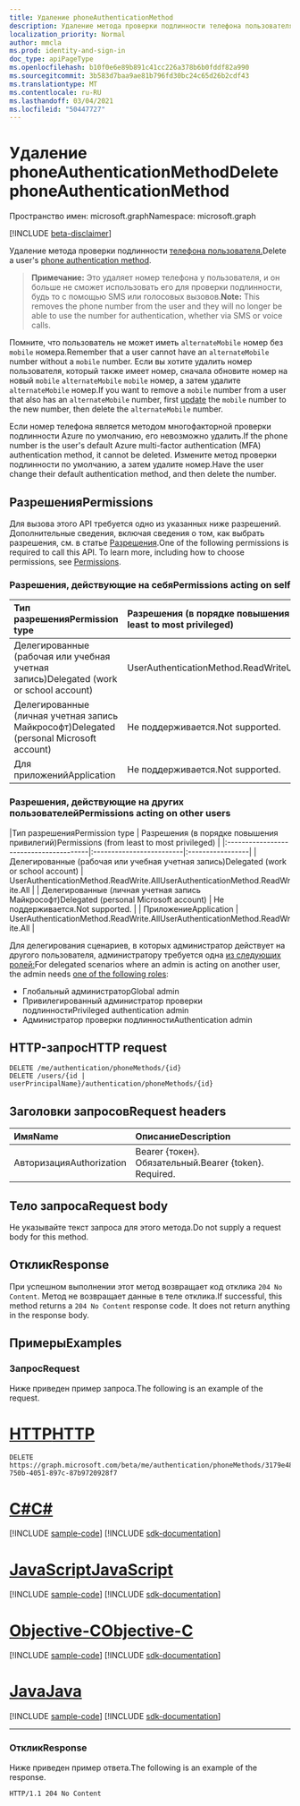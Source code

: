 ```yaml
---
title: Удаление phoneAuthenticationMethod
description: Удаление метода проверки подлинности телефона пользователя.
localization_priority: Normal
author: mmcla
ms.prod: identity-and-sign-in
doc_type: apiPageType
ms.openlocfilehash: b10f0e6e89b891c41cc226a378b6b0fddf82a990
ms.sourcegitcommit: 3b583d7baa9ae81b796fd30bc24c65d26b2cdf43
ms.translationtype: MT
ms.contentlocale: ru-RU
ms.lasthandoff: 03/04/2021
ms.locfileid: "50447727"
---
```

# <a name="delete-phoneauthenticationmethod"></a><span data-ttu-id="deeec-103">Удаление phoneAuthenticationMethod</span><span class="sxs-lookup"><span data-stu-id="deeec-103">Delete phoneAuthenticationMethod</span></span>

<span data-ttu-id="deeec-104">Пространство имен: microsoft.graph</span><span class="sxs-lookup"><span data-stu-id="deeec-104">Namespace: microsoft.graph</span></span>

[!INCLUDE [beta-disclaimer](../../includes/beta-disclaimer.md)]

<span data-ttu-id="deeec-105">Удаление метода проверки подлинности [телефона пользователя.](../resources/phoneauthenticationmethod.md)</span><span class="sxs-lookup"><span data-stu-id="deeec-105">Delete a user's [phone authentication method](../resources/phoneauthenticationmethod.md).</span></span> 

><span data-ttu-id="deeec-106">**Примечание:** Это удаляет номер телефона у пользователя, и он больше не сможет использовать его для проверки подлинности, будь то с помощью SMS или голосовых вызовов.</span><span class="sxs-lookup"><span data-stu-id="deeec-106">**Note:** This removes the phone number from the user and they will no longer be able to use the number for authentication, whether via SMS or voice calls.</span></span>

<span data-ttu-id="deeec-107">Помните, что пользователь не может иметь `alternateMobile` номер без `mobile` номера.</span><span class="sxs-lookup"><span data-stu-id="deeec-107">Remember that a user cannot have an `alternateMobile` number without a `mobile` number.</span></span> <span data-ttu-id="deeec-108">Если вы хотите удалить номер пользователя, который также имеет номер, сначала обновите номер на новый `mobile` `alternateMobile` [](phoneauthenticationmethod-update.md) `mobile` номер, а затем удалите `alternateMobile` номер.</span><span class="sxs-lookup"><span data-stu-id="deeec-108">If you want to remove a `mobile` number from a user that also has an `alternateMobile` number, first [update](phoneauthenticationmethod-update.md) the `mobile` number to the new number, then delete the `alternateMobile` number.</span></span>

<span data-ttu-id="deeec-109">Если номер телефона является методом многофакторной проверки подлинности Azure по умолчанию, его невозможно удалить.</span><span class="sxs-lookup"><span data-stu-id="deeec-109">If the phone number is the user's default Azure multi-factor authentication (MFA) authentication method, it cannot be deleted.</span></span> <span data-ttu-id="deeec-110">Измените метод проверки подлинности по умолчанию, а затем удалите номер.</span><span class="sxs-lookup"><span data-stu-id="deeec-110">Have the user change their default authentication method, and then delete the number.</span></span>

## <a name="permissions"></a><span data-ttu-id="deeec-111">Разрешения</span><span class="sxs-lookup"><span data-stu-id="deeec-111">Permissions</span></span>

<span data-ttu-id="deeec-p103">Для вызова этого API требуется одно из указанных ниже разрешений. Дополнительные сведения, включая сведения о том, как выбрать разрешения, см. в статье [Разрешения](/graph/permissions-reference).</span><span class="sxs-lookup"><span data-stu-id="deeec-p103">One of the following permissions is required to call this API. To learn more, including how to choose permissions, see [Permissions](/graph/permissions-reference).</span></span>

### <a name="permissions-acting-on-self"></a><span data-ttu-id="deeec-114">Разрешения, действующие на себя</span><span class="sxs-lookup"><span data-stu-id="deeec-114">Permissions acting on self</span></span>

|<span data-ttu-id="deeec-115">Тип разрешения</span><span class="sxs-lookup"><span data-stu-id="deeec-115">Permission type</span></span>      | <span data-ttu-id="deeec-116">Разрешения (в порядке повышения привилегий)</span><span class="sxs-lookup"><span data-stu-id="deeec-116">Permissions (from least to most privileged)</span></span>              |
|:---------------------------------------|:-------------------------|
| <span data-ttu-id="deeec-117">Делегированные (рабочая или учебная учетная запись)</span><span class="sxs-lookup"><span data-stu-id="deeec-117">Delegated (work or school account)</span></span>     | <span data-ttu-id="deeec-118">UserAuthenticationMethod.ReadWrite</span><span class="sxs-lookup"><span data-stu-id="deeec-118">UserAuthenticationMethod.ReadWrite</span></span> |
| <span data-ttu-id="deeec-119">Делегированные (личная учетная запись Майкрософт)</span><span class="sxs-lookup"><span data-stu-id="deeec-119">Delegated (personal Microsoft account)</span></span> | <span data-ttu-id="deeec-120">Не поддерживается.</span><span class="sxs-lookup"><span data-stu-id="deeec-120">Not supported.</span></span> |
| <span data-ttu-id="deeec-121">Для приложений</span><span class="sxs-lookup"><span data-stu-id="deeec-121">Application</span></span>                            | <span data-ttu-id="deeec-122">Не поддерживается.</span><span class="sxs-lookup"><span data-stu-id="deeec-122">Not supported.</span></span> |

### <a name="permissions-acting-on-other-users"></a><span data-ttu-id="deeec-123">Разрешения, действующие на других пользователей</span><span class="sxs-lookup"><span data-stu-id="deeec-123">Permissions acting on other users</span></span>

|<span data-ttu-id="deeec-124">Тип разрешения</span><span class="sxs-lookup"><span data-stu-id="deeec-124">Permission type</span></span>      | <span data-ttu-id="deeec-125">Разрешения (в порядке повышения привилегий)</span><span class="sxs-lookup"><span data-stu-id="deeec-125">Permissions (from least to most privileged)</span></span>              |
|:---------------------------------------|:-------------------------|:-----------------|
| <span data-ttu-id="deeec-126">Делегированные (рабочая или учебная учетная запись)</span><span class="sxs-lookup"><span data-stu-id="deeec-126">Delegated (work or school account)</span></span>     | <span data-ttu-id="deeec-127">UserAuthenticationMethod.ReadWrite.All</span><span class="sxs-lookup"><span data-stu-id="deeec-127">UserAuthenticationMethod.ReadWrite.All</span></span> |
| <span data-ttu-id="deeec-128">Делегированные (личная учетная запись Майкрософт)</span><span class="sxs-lookup"><span data-stu-id="deeec-128">Delegated (personal Microsoft account)</span></span> | <span data-ttu-id="deeec-129">Не поддерживается.</span><span class="sxs-lookup"><span data-stu-id="deeec-129">Not supported.</span></span> |
| <span data-ttu-id="deeec-130">Приложение</span><span class="sxs-lookup"><span data-stu-id="deeec-130">Application</span></span>                            | <span data-ttu-id="deeec-131">UserAuthenticationMethod.ReadWrite.All</span><span class="sxs-lookup"><span data-stu-id="deeec-131">UserAuthenticationMethod.ReadWrite.All</span></span> |

<span data-ttu-id="deeec-132">Для делегирования сценариев, в которых администратор действует на другого пользователя, администратору требуется одна [из следующих ролей:](/azure/active-directory/users-groups-roles/directory-assign-admin-roles#available-roles)</span><span class="sxs-lookup"><span data-stu-id="deeec-132">For delegated scenarios where an admin is acting on another user, the admin needs [one of the following roles](/azure/active-directory/users-groups-roles/directory-assign-admin-roles#available-roles):</span></span>
* <span data-ttu-id="deeec-133">Глобальный администратор</span><span class="sxs-lookup"><span data-stu-id="deeec-133">Global admin</span></span>
* <span data-ttu-id="deeec-134">Привилегированный администратор проверки подлинности</span><span class="sxs-lookup"><span data-stu-id="deeec-134">Privileged authentication admin</span></span>
* <span data-ttu-id="deeec-135">Администратор проверки подлинности</span><span class="sxs-lookup"><span data-stu-id="deeec-135">Authentication admin</span></span>

## <a name="http-request"></a><span data-ttu-id="deeec-136">HTTP-запрос</span><span class="sxs-lookup"><span data-stu-id="deeec-136">HTTP request</span></span>

<!-- { "blockType": "ignored" } -->

```http
DELETE /me/authentication/phoneMethods/{id}
DELETE /users/{id | userPrincipalName}/authentication/phoneMethods/{id}
```

## <a name="request-headers"></a><span data-ttu-id="deeec-137">Заголовки запросов</span><span class="sxs-lookup"><span data-stu-id="deeec-137">Request headers</span></span>

| <span data-ttu-id="deeec-138">Имя</span><span class="sxs-lookup"><span data-stu-id="deeec-138">Name</span></span>          | <span data-ttu-id="deeec-139">Описание</span><span class="sxs-lookup"><span data-stu-id="deeec-139">Description</span></span>   |
|:--------------|:--------------|
| <span data-ttu-id="deeec-140">Авторизация</span><span class="sxs-lookup"><span data-stu-id="deeec-140">Authorization</span></span> | <span data-ttu-id="deeec-p104">Bearer {токен}. Обязательный.</span><span class="sxs-lookup"><span data-stu-id="deeec-p104">Bearer {token}. Required.</span></span> |

## <a name="request-body"></a><span data-ttu-id="deeec-143">Тело запроса</span><span class="sxs-lookup"><span data-stu-id="deeec-143">Request body</span></span>

<span data-ttu-id="deeec-144">Не указывайте текст запроса для этого метода.</span><span class="sxs-lookup"><span data-stu-id="deeec-144">Do not supply a request body for this method.</span></span>

## <a name="response"></a><span data-ttu-id="deeec-145">Отклик</span><span class="sxs-lookup"><span data-stu-id="deeec-145">Response</span></span>

<span data-ttu-id="deeec-p105">При успешном выполнении этот метод возвращает код отклика `204 No Content`. Метод не возвращает данные в теле отклика.</span><span class="sxs-lookup"><span data-stu-id="deeec-p105">If successful, this method returns a `204 No Content` response code. It does not return anything in the response body.</span></span>

## <a name="examples"></a><span data-ttu-id="deeec-148">Примеры</span><span class="sxs-lookup"><span data-stu-id="deeec-148">Examples</span></span>

### <a name="request"></a><span data-ttu-id="deeec-149">Запрос</span><span class="sxs-lookup"><span data-stu-id="deeec-149">Request</span></span>

<span data-ttu-id="deeec-150">Ниже приведен пример запроса.</span><span class="sxs-lookup"><span data-stu-id="deeec-150">The following is an example of the request.</span></span>

# <a name="http"></a>[<span data-ttu-id="deeec-151">HTTP</span><span class="sxs-lookup"><span data-stu-id="deeec-151">HTTP</span></span>](#tab/http)
<!-- {
  "blockType": "request",
  "name": "delete_phoneauthenticationmethod"
}-->

```http
DELETE https://graph.microsoft.com/beta/me/authentication/phoneMethods/3179e48a-750b-4051-897c-87b9720928f7
```
# <a name="c"></a>[<span data-ttu-id="deeec-152">C#</span><span class="sxs-lookup"><span data-stu-id="deeec-152">C#</span></span>](#tab/csharp)
[!INCLUDE [sample-code](../includes/snippets/csharp/delete-phoneauthenticationmethod-csharp-snippets.md)]
[!INCLUDE [sdk-documentation](../includes/snippets/snippets-sdk-documentation-link.md)]

# <a name="javascript"></a>[<span data-ttu-id="deeec-153">JavaScript</span><span class="sxs-lookup"><span data-stu-id="deeec-153">JavaScript</span></span>](#tab/javascript)
[!INCLUDE [sample-code](../includes/snippets/javascript/delete-phoneauthenticationmethod-javascript-snippets.md)]
[!INCLUDE [sdk-documentation](../includes/snippets/snippets-sdk-documentation-link.md)]

# <a name="objective-c"></a>[<span data-ttu-id="deeec-154">Objective-C</span><span class="sxs-lookup"><span data-stu-id="deeec-154">Objective-C</span></span>](#tab/objc)
[!INCLUDE [sample-code](../includes/snippets/objc/delete-phoneauthenticationmethod-objc-snippets.md)]
[!INCLUDE [sdk-documentation](../includes/snippets/snippets-sdk-documentation-link.md)]

# <a name="java"></a>[<span data-ttu-id="deeec-155">Java</span><span class="sxs-lookup"><span data-stu-id="deeec-155">Java</span></span>](#tab/java)
[!INCLUDE [sample-code](../includes/snippets/java/delete-phoneauthenticationmethod-java-snippets.md)]
[!INCLUDE [sdk-documentation](../includes/snippets/snippets-sdk-documentation-link.md)]

---


### <a name="response"></a><span data-ttu-id="deeec-156">Отклик</span><span class="sxs-lookup"><span data-stu-id="deeec-156">Response</span></span>

<span data-ttu-id="deeec-157">Ниже приведен пример ответа.</span><span class="sxs-lookup"><span data-stu-id="deeec-157">The following is an example of the response.</span></span>

<!-- {
  "blockType": "response",
  "truncated": true
} -->

```http
HTTP/1.1 204 No Content
```

<!-- uuid: 16cd6b66-4b1a-43a1-adaf-3a886856ed98
2019-02-04 14:57:30 UTC -->
<!-- {
  "type": "#page.annotation",
  "description": "Delete phoneAuthenticationMethod",
  "keywords": "",
  "section": "documentation",
  "tocPath": ""
}-->
